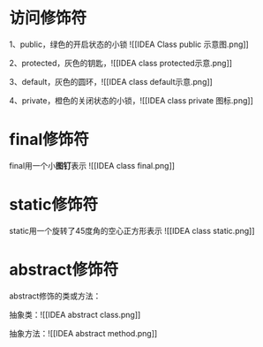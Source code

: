 # 访问修饰符

1、public，绿色的开启状态的小锁
![[IDEA Class public 示意图.png]]

2、protected，灰色的钥匙，![[IDEA class protected示意.png]]

3、default，灰色的圆环，![[IDEA class default示意.png]]

4、private，橙色的关闭状态的小锁，![[IDEA class private 图标.png]]


# final修饰符

final用一个小**图钉**表示 ![[IDEA class final.png]]

# static修饰符

static用一个旋转了45度角的空心正方形表示 ![[IDEA class static.png]]

# abstract修饰符

abstract修饰的类或方法：

抽象类：![[IDEA abstract class.png]]

抽象方法：![[IDEA abstract method.png]]